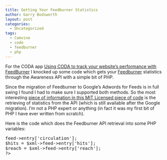 ```yaml
---
title: Getting Your Feedburner Statistics
author: Garry Bodsworth
layout: post
categories:
  - Uncategorized
tags:
  - Camvine
  - code
  - feedburner
  - php
---
```

For the CODA app [Using CODA to track your website&#8217;s performance with FeedBurner][1] I knocked up some code which gets your [Feedburner][2] statistics through the Awareness API with a simple bit of PHP.

Since the migration of Feedburner to Google&#8217;s Adwords for Feeds is in full swing I found I had to make sure I supported both methods. So the most interesting [piece of information in this MIT Licensed piece of code][3] is the retrieving of statistics from the API (which is still available after the Google migration). I&#8217;m not a PHP expert or anything (in fact it was my first bit of PHP I have ever written from scratch).

Here is the code which does the Feedburner API retrieval into some PHP variables:

<pre lang="PHP" line="1" file="feedburner.php" colla="+"><?
// Get the blog type because some are still hosted on Feedburner whilst others
// are migrated to Google.
// Options are: "google" and "feedburner"
$blogtype = $_GET["type"];
// Get the blog name for the Feeedburner API.
$blogname = $_GET["blogname"];
// We default to Feedburner if the "type" parameter does not exist.
$base_url = "http://api.feedburner.com/awareness/1.0/GetFeedData?uri=";
if ($blogtype == "google")
	$base_url = "https://feedburner.google.com/api/awareness/1.0/GetFeedData?uri=";
// Query the Feedburner API and parse the statistics.
$xml = simplexml_load_file($base_url . $blogname) or die ("Unable to load XML file!");
$subs = $xml->feed->entry['circulation'];
$hits = $xml->feed->entry['hits'];
$reach = $xml->feed->entry['reach'];
?>
</pre>

 [1]: http://camvine.com/products/coda/support/hints/using-coda-track-your-websites-performance-feedburner
 [2]: http://feedburner.google.com/
 [3]: http://camvine.com/files/feedburner.php_.txt